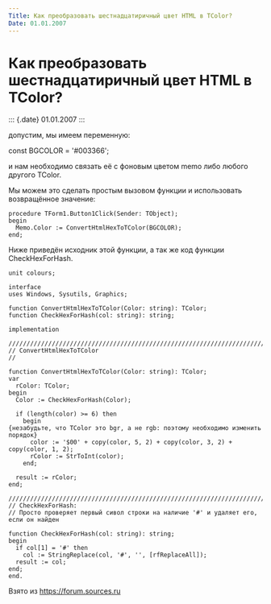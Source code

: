 ```yaml
---
Title: Как преобразовать шестнадцатиричный цвет HTML в TColor?
Date: 01.01.2007
---
```



Как преобразовать шестнадцатиричный цвет HTML в TColor?
=======================================================

::: {.date}
01.01.2007
:::

допустим, мы имеем переменную:

const BGCOLOR = \'\#003366\';

и нам необходимо связать её с фоновым цветом memo либо любого другого
TColor.

Мы можем это сделать простым вызовом функции и использовать возвращённое
значение:

    procedure TForm1.Button1Click(Sender: TObject);
    begin
      Memo.Color := ConvertHtmlHexToTColor(BGCOLOR);
    end;

Ниже приведён исходник этой функции, а так же код функции
CheckHexForHash.

    unit colours;
     
    interface
    uses Windows, Sysutils, Graphics;
     
    function ConvertHtmlHexToTColor(Color: string): TColor;
    function CheckHexForHash(col: string): string;
     
    implementation
     
    ////////////////////////////////////////////////////////////////////////////////
    // ConvertHtmlHexToTColor
    //
     
    function ConvertHtmlHexToTColor(Color: string): TColor;
    var
      rColor: TColor;
    begin
      Color := CheckHexForHash(Color);
     
      if (length(color) >= 6) then
        begin
    {незабудьте, что TColor это bgr, а не rgb: поэтому необходимо изменить порядок}
          color := '$00' + copy(color, 5, 2) + copy(color, 3, 2) + copy(color, 1, 2);
          rColor := StrToInt(color);
        end;
     
      result := rColor;
    end;
     
    ////////////////////////////////////////////////////////////////////////////////
    // CheckHexForHash:
    // Просто проверяет первый сивол строки на наличие '#' и удаляет его, если он найден
     
    function CheckHexForHash(col: string): string;
    begin
      if col[1] = '#' then
        col := StringReplace(col, '#', '', [rfReplaceAll]);
      result := col;
    end;
    end.

Взято из <https://forum.sources.ru>
